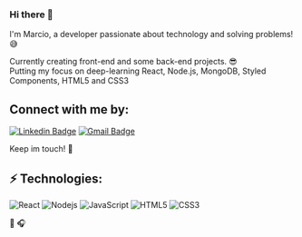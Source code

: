 ### Hi there 👋 
  
I'm Marcio, a developer passionate about technology and solving problems!  :sweat_smile:
  
  
Currently creating front-end and some back-end projects. :sunglasses:  
Putting my focus on deep-learning React, Node.js, MongoDB, Styled Components, HTML5 and CSS3  
  
  
## Connect with me by:  
[![Linkedin Badge](https://img.shields.io/badge/-marcioramires-blue?style=flat-square&logo=Linkedin&logoColor=white&link=https://www.linkedin.com/in/marcio-ramires)](https://www.linkedin.com/in/marcio-ramires/)
[![Gmail Badge](https://img.shields.io/badge/-marcioramiresgt@gmail.com-c14438?style=flat-square&logo=Gmail&logoColor=white&link=mailto:marcioramiresgt@gmail.com)](mailto:marcioramiresgt@gmail.com)  
  
Keep im touch! :raising_hand:  
  
  
## ⚡ Technologies:  
![React](https://img.shields.io/badge/-React-black?style=flat-square&logo=react)
![Nodejs](https://img.shields.io/badge/-Nodejs-black?style=flat-square&logo=Node.js)
![JavaScript](https://img.shields.io/badge/-JavaScript-black?style=flat-square&logo=javascript)
![HTML5](https://img.shields.io/badge/-HTML5-E34F26?style=flat-square&logo=html5&logoColor=white)
![CSS3](https://img.shields.io/badge/-CSS3-1572B6?style=flat-square&logo=css3)  
  
    
:book: :headphones:
